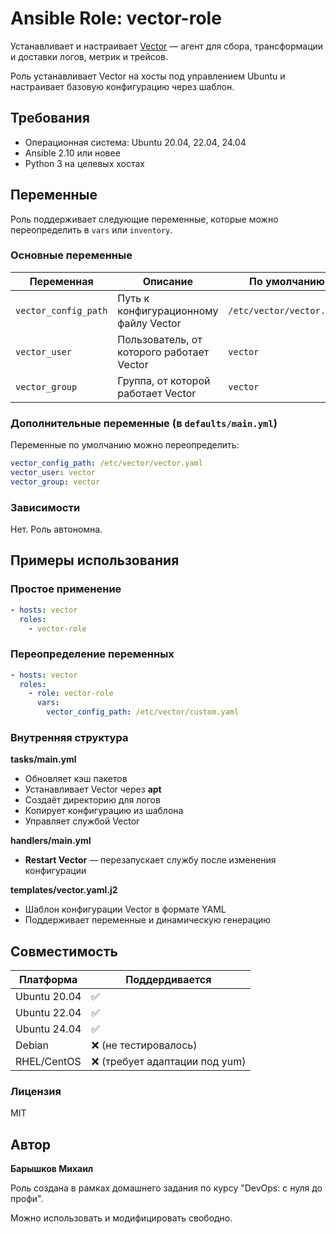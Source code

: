 # Ansible Role: vector-role

Устанавливает и настраивает [Vector](https://vector.dev/) — агент для сбора, трансформации и доставки логов, метрик и трейсов.

Роль устанавливает Vector на хосты под управлением Ubuntu и настраивает базовую конфигурацию через шаблон.

## Требования

- Операционная система: Ubuntu 20.04, 22.04, 24.04
- Ansible 2.10 или новее
- Python 3 на целевых хостах

## Переменные

Роль поддерживает следующие переменные, которые можно переопределить в `vars` или `inventory`.

### Основные переменные

| Переменная | Описание | По умолчанию |
|-----------|---------|-------------|
| `vector_config_path` | Путь к конфигурационному файлу Vector | `/etc/vector/vector.yaml` |
| `vector_user` | Пользователь, от которого работает Vector | `vector` |
| `vector_group` | Группа, от которой работает Vector | `vector` |

### Дополнительные переменные (в `defaults/main.yml`)

Переменные по умолчанию можно переопределить:

```yaml
vector_config_path: /etc/vector/vector.yaml
vector_user: vector
vector_group: vector
```

### Зависимости 

Нет. Роль автономна. 

## Примеры использования 

### Простое применение 

```yaml
- hosts: vector
  roles:
    - vector-role
```

### Переопределение переменных

``` yaml
- hosts: vector
  roles:
    - role: vector-role
      vars:
        vector_config_path: /etc/vector/custom.yaml
```

### Внутренняя структура 
**tasks/main.yml** 

- Обновляет кэш пакетов
- Устанавливает Vector через **apt**
- Создаёт директорию для логов
- Копирует конфигурацию из шаблона
- Управляет службой Vector
     

**handlers/main.yml**

- **Restart Vector** — перезапускает службу после изменения конфигурации
     

**templates/vector.yaml.j2**

- Шаблон конфигурации Vector в формате YAML
- Поддерживает переменные и динамическую генерацию

## Совместимость
| Платформа | Поддердивается | 
|-----------|---------|
| Ubuntu 20.04 | ✅ |
| Ubuntu 22.04 | ✅ |
| Ubuntu 24.04 | ✅ |
| Debian | ❌ (не тестировалось) |
| RHEL/CentOS | ❌ (требует адаптации под yum) |

### Лицензия 

MIT      

## Автор 

**Барышков Михаил**

Роль создана в рамках домашнего задания по курсу "DevOps: с нуля до профи".

Можно использовать и модифицировать свободно. 

